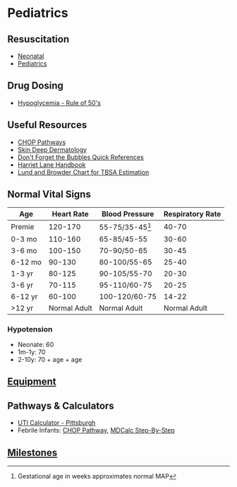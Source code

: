 # Pediatrics

## Resuscitation

- [Neonatal](/pediatrics/neonatal)
- [Pediatrics](/pediatrics/pediatric_resuscitation)

## Drug Dosing

- [Hypoglycemia - Rule of 50's](/pediatrics/hypoglycemia)

## Useful Resources

- [CHOP Pathways](https://www.chop.edu/pathways-library/emergency)
- [Skin Deep Dermatology](https://dftbskindeep.com/)
- [Don't Forget the Bubbles Quick References](https://dontforgetthebubbles.com/quick-reference/)
- [Harriet Lane Handbook](https://www.unboundmedicine.com/harrietlane/)
- [Lund and Browder Chart for TBSA Estimation](pdfs/Lund_and_Browder_chart.pdf)

## Normal Vital Signs

| Age      | Heart Rate    | Blood Pressure  | Respiratory Rate  |
|--------- |-------------- |---------------- |------------------ |
| Premie   | 120-170       | 55-75/35-45[^1]    | 40-70             |
| 0-3 mo   | 110-160       | 65-85/45-55     | 30-60             |
| 3-6 mo   | 100-150       | 70-90/50-65     | 30-45             |
| 6-12 mo  | 90-130        | 80-100/55-65    | 25-40             |
| 1-3 yr   | 80-125        | 90-105/55-70    | 20-30             |
| 3-6 yr   | 70-115        | 95-110/60-75    | 20-25             |
| 6-12 yr  | 60-100        | 100-120/60-75   | 14-22             |
| >12 yr   | Normal Adult  | Normal Adult    | Normal Adult      |

### Hypotension

- Neonate: 60
- 1m-1y: 70
- 2-10y: 70 + age + age

## [Equipment](/pediatrics/equipment)

## Pathways & Calculators

- [UTI Calculator - Pittsburgh](https://uticalc.pitt.edu/)
- Febrile Infants: [CHOP Pathway](https://www.chop.edu/clinical-pathway/febrile-infant-emergent-evaluation-clinical-pathway), [MDCalc Step-By-Step](https://www.mdcalc.com/calc/1801/step-step-approach-febrile-infants)

## [Milestones](/pediatrics/milestones)

[^1]: Gestational age in weeks approximates normal MAP
